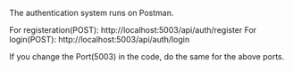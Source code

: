 The authentication system runs on Postman.

For registeration(POST): http://localhost:5003/api/auth/register
For login(POST): http://localhost:5003/api/auth/login

If you change the Port(5003) in the code, do the same for the above ports.
